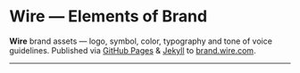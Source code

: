 # Wire — Elements of Brand

**Wire** brand assets — logo, symbol, color, typography and tone of voice guidelines. Published via [GitHub Pages][1] & [Jekyll][2] to [brand.wire.com][3].

---

[1]: https://pages.github.com
[2]: https://jekyllrb.com
[3]: http://brand.wire.com
